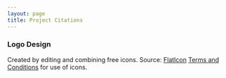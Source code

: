 ```yaml
---
layout: page
title: Project Citations
---
```


### Logo Design
Created by editing and combining free icons.
Source: [FlatIcon](https://www.flaticon.com/)
[Terms and Conditions](/_data/license.pdf) for use of icons.
